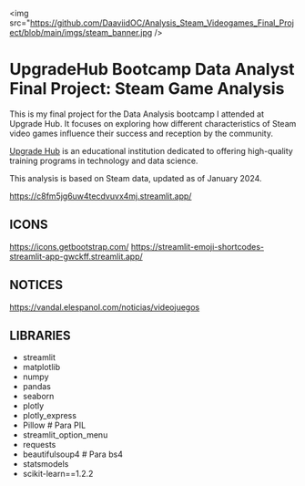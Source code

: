 <img src="https://github.com/DaaviidOC/Analysis_Steam_Videogames_Final_Project/blob/main/imgs/steam_banner.jpg />

# UpgradeHub Bootcamp Data Analyst Final Project: Steam Game Analysis

This is my final project for the Data Analysis bootcamp I attended at Upgrade Hub. It focuses on exploring how different characteristics of Steam video games influence their success and reception by the community.

[Upgrade Hub](https://www.upgrade-hub.com/) is an educational institution dedicated to offering high-quality training programs in technology and data science.

This analysis is based on Steam data, updated as of January 2024.
 
https://c8fm5jg6uw4tecdvuvx4mj.streamlit.app/

## ICONS
https://icons.getbootstrap.com/
https://streamlit-emoji-shortcodes-streamlit-app-gwckff.streamlit.app/

## NOTICES
https://vandal.elespanol.com/noticias/videojuegos

## LIBRARIES

- streamlit
- matplotlib
- numpy
- pandas
- seaborn
- plotly
- plotly_express
- Pillow  # Para PIL
- streamlit_option_menu
- requests
- beautifulsoup4  # Para bs4
- statsmodels
- scikit-learn==1.2.2
